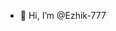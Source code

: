 - 👋 Hi, I’m @Ezhik-777

<!---
Ezhik-777/Ezhik-777 is a ✨ special ✨ repository because its `README.md` (this file) appears on your GitHub profile.
You can click the Preview link to take a look at your changes.
--->
